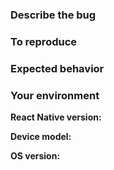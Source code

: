 ### Describe the bug
<!-- A clear and concise description of what the bug is. -->
<!-- Attach screenshots if possible. -->


### To reproduce
<!-- Steps to reproduce the behavior. -->


### Expected behavior
<!-- A clear and concise description of what you expected to happen. -->


### Your environment

**React Native version:**

**Device model:**

**OS version:**
